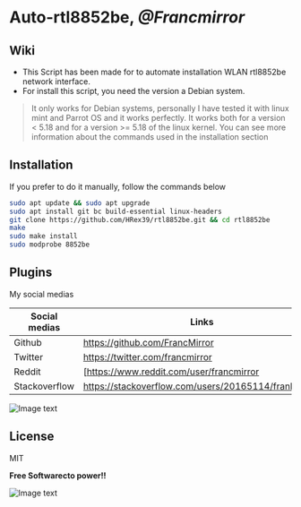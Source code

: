 # Auto-rtl8852be, _@Francmirror_

## Wiki

- This Script has been made for to automate installation  WLAN rtl8852be network interface. 
- For install this script, you need the version a Debian system.

> It only works for Debian systems,
> personally I have tested it with linux mint
> and Parrot OS and it works perfectly.
> It works both for a version < 5.18
> and for a version >= 5.18 of the linux kernel.
> You can see more information about
> the commands used in the installation section

## Installation

If you prefer to do it manually, follow the commands below

```sh
sudo apt update && sudo apt upgrade
sudo apt install git bc build-essential linux-headers
git clone https://github.com/HRex39/rtl8852be.git && cd rtl8852be
make
sudo make install
sudo modprobe 8852be
```
## Plugins

My social medias

| Social medias | Links |
| ------ | ------ |
| Github | https://github.com/FrancMirror|
| Twitter | https://twitter.com/francmirror |
| Reddit | [https://www.reddit.com/user/francmirror |
| Stackoverflow | https://stackoverflow.com/users/20165114/frankmirror |


![Image text](https://avatars.githubusercontent.com/u/100909001?v=4)


## License

MIT

**Free Softwarecto power!!**

![Image text](https://img.helpnetsecurity.com/wp-content/uploads/2021/05/06144957/open-source-code-hns.jpg)
 
